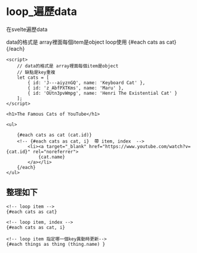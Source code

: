 # loop_遍歷data
在svelte遍歷data

data的格式是 array裡面每個item是object
loop使用
{#each cats as cat}
{/each}

```svelte
<script>
    // data的格式是 array裡面每個item是object
    // 缺點是key重複
    let cats = [
        { id: 'J---aiyznGQ', name: 'Keyboard Cat' },
        { id: 'z_AbfPXTKms', name: 'Maru' },
        { id: 'OUtn3pvWmpg', name: 'Henri The Existential Cat' }
    ];
</script>

<h1>The Famous Cats of YouTube</h1>

<ul>

    {#each cats as cat (cat.id)}
    <!-- {#each cats as cat, i}  帶 item, index  -->
        <li><a target="_blank" href="https://www.youtube.com/watch?v={cat.id}" rel="noreferrer">
            {cat.name}
        </a></li>
    {/each}
</ul>
```

## 整理如下
```svelte
<!-- loop item -->
{#each cats as cat}

<!-- loop item, index -->
{#each cats as cat, i}

<!-- loop item 指定哪一個key異動時更新-->
{#each things as thing (thing.name) }

```
